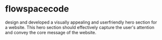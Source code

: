 # flowspacecode
design and developed a visually appealing and userfriendly hero section for a website. This hero section should effectively capture the user's attention and convey the core message of the website.
